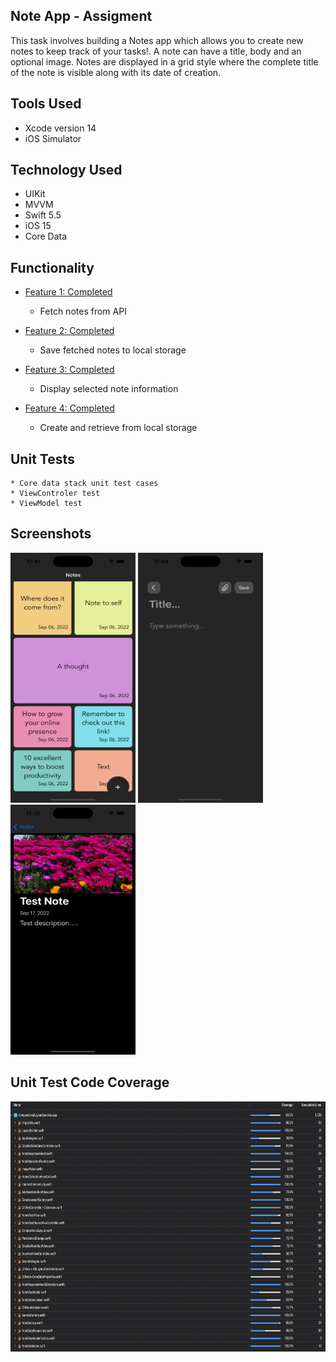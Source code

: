 ## Note App - Assigment
This task involves building a Notes app which allows you to create new notes to keep track of your tasks!. A note can have a title, body and an optional image. Notes are displayed in a grid style where the complete title of the note is visible along with its date of creation.

## Tools Used
* Xcode version 14
* iOS Simulator

## Technology Used
* UIKit
* MVVM
* Swift 5.5
* iOS 15
* Core Data

## Functionality 
* <u> Feature 1: Completed</u>
    * Fetch notes from API

* <u> Feature 2: Completed</u>
    * Save fetched notes to local storage

* <u> Feature 3: Completed</u>
    * Display selected note information

* <u> Feature 4: Completed</u>
    * Create and retrieve from local storage


##  Unit Tests
    * Core data stack unit test cases
    * ViewControler test
    * ViewModel test

## Screenshots
<img src="./ScreenShots/Note_Dashboard.png" width="200" height="400"/>
<img src="./ScreenShots/Note_Blank.png" width="200" height="400"/>
<img src="./ScreenShots/Note_Details.png" width="200" height="400"/>

## Unit Test Code Coverage
<img src="./ScreenShots/CodeCoverage.png" width="" height="400"/>